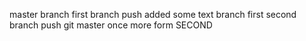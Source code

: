 master branch
first branch push
added some text
branch first
second branch push
git master once more
form SECOND
